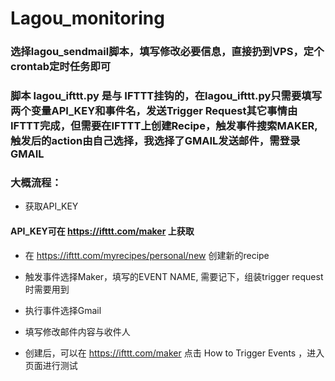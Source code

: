 # Lagou_monitoring

### 选择lagou_sendmail脚本，填写修改必要信息，直接扔到VPS，定个crontab定时任务即可

### 脚本 lagou_ifttt.py 是与 IFTTT挂钩的，在lagou_ifttt.py只需要填写两个变量API_KEY和事件名，发送Trigger Request其它事情由IFTTT完成，但需要在IFTTT上创建Recipe，触发事件搜索MAKER,触发后的action由自己选择，我选择了GMAIL发送邮件，需登录GMAIL

### 大概流程：

- 获取API_KEY
#### API_KEY可在 https://ifttt.com/maker 上获取

- 在 https://ifttt.com/myrecipes/personal/new 创建新的recipe

- 触发事件选择Maker，填写的EVENT NAME, 需要记下，组装trigger request时需要用到

- 执行事件选择Gmail

- 填写修改邮件内容与收件人

- 创建后，可以在 https://ifttt.com/maker 点击 How to Trigger Events ，进入页面进行测试
